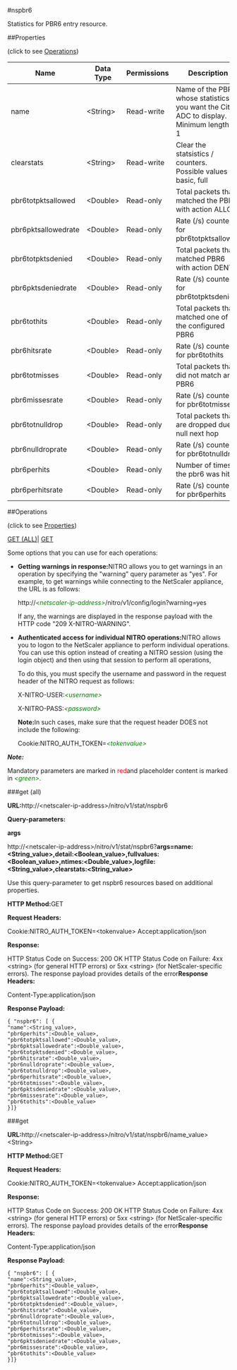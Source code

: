 #nspbr6

Statistics for PBR6 entry resource.


##Properties 
<span>(click to see [Operations](#opera))</span>


<table><thead><tr><th>Name</th><th>Data Type</th><th>Permissions</th><th>Description</th></tr></thead><tbody><tr><td>name</td><td>&lt;String></td><td>Read-write</td><td>Name of the PBR6 whose statistics you want the Citrix ADC to display.<br>Minimum length = 1</td></tr><tr><td>clearstats</td><td>&lt;String></td><td>Read-write</td><td>Clear the statsistics / counters.<br>Possible values = basic, full</td></tr><tr><td>pbr6totpktsallowed</td><td>&lt;Double></td><td>Read-only</td><td>Total packets that matched the PBR6 with action ALLOW</td></tr><tr><td>pbr6pktsallowedrate</td><td>&lt;Double></td><td>Read-only</td><td>Rate (/s) counter for pbr6totpktsallowed</td></tr><tr><td>pbr6totpktsdenied</td><td>&lt;Double></td><td>Read-only</td><td>Total packets that matched PBR6 with action DENY</td></tr><tr><td>pbr6pktsdeniedrate</td><td>&lt;Double></td><td>Read-only</td><td>Rate (/s) counter for pbr6totpktsdenied</td></tr><tr><td>pbr6tothits</td><td>&lt;Double></td><td>Read-only</td><td>Total packets that matched one of the configured PBR6</td></tr><tr><td>pbr6hitsrate</td><td>&lt;Double></td><td>Read-only</td><td>Rate (/s) counter for pbr6tothits</td></tr><tr><td>pbr6totmisses</td><td>&lt;Double></td><td>Read-only</td><td>Total packets that did not match any PBR6</td></tr><tr><td>pbr6missesrate</td><td>&lt;Double></td><td>Read-only</td><td>Rate (/s) counter for pbr6totmisses</td></tr><tr><td>pbr6totnulldrop</td><td>&lt;Double></td><td>Read-only</td><td>Total packets that are dropped due to null next hop</td></tr><tr><td>pbr6nulldroprate</td><td>&lt;Double></td><td>Read-only</td><td>Rate (/s) counter for pbr6totnulldrop</td></tr><tr><td>pbr6perhits</td><td>&lt;Double></td><td>Read-only</td><td>Number of times the pbr6 was hit</td></tr><tr><td>pbr6perhitsrate</td><td>&lt;Double></td><td>Read-only</td><td>Rate (/s) counter for pbr6perhits</td></tr></tbody></table>
##Operations 
<span>(click to see [Properties](#prope))</span>


[GET (ALL)](#ge)| [GET]()


Some options that you can use for each operations:
<ul><li><p><b>Getting warnings in response:</b>NITRO allows you to get warnings in an operation by specifying the "warning" query parameter as "yes". For example, to get warnings while connecting to the NetScaler appliance, the URL is as follows:</p><p>http://<span style="color:green;font-style:italic;">&lt;netscaler-ip-address&gt;</span>/nitro/v1/config/login?warning=yes</p><p>If any, the warnings are displayed in the response payload with the HTTP code "209 X-NITRO-WARNING".</p></li><li><p><b>Authenticated access for individual NITRO operations:</b>NITRO allows you to logon to the NetScaler appliance to perform individual operations. You can use this option instead of creating a NITRO session (using the login object) and then using that session to perform all operations,</p><p>To do this, you must specify the username and password in the request header of the NITRO request as follows:</p><p>X-NITRO-USER:<span style="color:green;font-style:italic;">&lt;username&gt;</span></p><p>X-NITRO-PASS:<span style="color:green;font-style:italic;">&lt;password&gt;</span></p><p><b>Note:</b>In such cases, make sure that the request header DOES not include the following:</p><p>Cookie:NITRO_AUTH_TOKEN=<span style="color:green;font-style:italic;">&lt;tokenvalue&gt;</span></p></li></ul>



***Note:*** 
Mandatory parameters are marked in <span style="color:#FF0000;">red</span>and placeholder content is marked in <span style="color:green;font-style:italic">&lt;green&gt;</span>.

###get (all)



<b>URL:</b>http://&lt;netscaler-ip-address&gt;/nitro/v1/stat/nspbr6
<b>Query-parameters:</b>
<b>args</b>
http://&lt;netscaler-ip-address&gt;/nitro/v1/stat/nspbr6?<b>args=name:&lt;String_value&gt;,detail:&lt;Boolean_value&gt;,fullvalues:&lt;Boolean_value&gt;,ntimes:&lt;Double_value&gt;,logfile:&lt;String_value&gt;,clearstats:&lt;String_value&gt;</b>
Use this query-parameter to get nspbr6 resources based on additional properties.



<b>HTTP Method:</b>GET
<b>Request Headers:</b>

Cookie:NITRO_AUTH_TOKEN=&lt;tokenvalue&gt;Accept:application/json

<b>Response:</b>
HTTP Status Code on Success: 200 OKHTTP Status Code on Failure: 4xx &lt;string&gt; (for general HTTP errors) or 5xx &lt;string&gt; (for NetScaler-specific errors). The response payload provides details of the error<b>Response Headers:</b>

Content-Type:application/json

<b>Response Payload: </b>```{ "nspbr6": [ {"name":<String_value>,"pbr6perhits":<Double_value>,"pbr6totpktsallowed":<Double_value>,"pbr6pktsallowedrate":<Double_value>,"pbr6totpktsdenied":<Double_value>,"pbr6hitsrate":<Double_value>,"pbr6nulldroprate":<Double_value>,"pbr6totnulldrop":<Double_value>,"pbr6perhitsrate":<Double_value>,"pbr6totmisses":<Double_value>,"pbr6pktsdeniedrate":<Double_value>,"pbr6missesrate":<Double_value>,"pbr6tothits":<Double_value>}]}```



###get



<b>URL:</b>http://&lt;netscaler-ip-address&gt;/nitro/v1/stat/nspbr6/name_value&gt;&lt;String&gt;
<b>HTTP Method:</b>GET
<b>Request Headers:</b>

Cookie:NITRO_AUTH_TOKEN=&lt;tokenvalue&gt;Accept:application/json

<b>Response:</b>
HTTP Status Code on Success: 200 OKHTTP Status Code on Failure: 4xx &lt;string&gt; (for general HTTP errors) or 5xx &lt;string&gt; (for NetScaler-specific errors). The response payload provides details of the error<b>Response Headers:</b>

Content-Type:application/json

<b>Response Payload: </b>```{ "nspbr6": [ {"name":<String_value>,"pbr6perhits":<Double_value>,"pbr6totpktsallowed":<Double_value>,"pbr6pktsallowedrate":<Double_value>,"pbr6totpktsdenied":<Double_value>,"pbr6hitsrate":<Double_value>,"pbr6nulldroprate":<Double_value>,"pbr6totnulldrop":<Double_value>,"pbr6perhitsrate":<Double_value>,"pbr6totmisses":<Double_value>,"pbr6pktsdeniedrate":<Double_value>,"pbr6missesrate":<Double_value>,"pbr6tothits":<Double_value>}]}```



